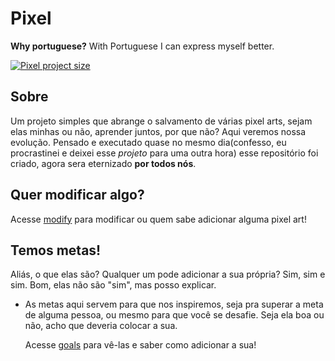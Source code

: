 # Pixel
**Why portuguese?** With Portuguese I can express myself better.

[![Pixel project size](https://img.shields.io/github/repo-size/Leran-Ins/Pixel)](https://github.com/Leran-Ins/Pixel)

## Sobre
Um projeto simples que abrange o salvamento de várias pixel arts, sejam elas minhas ou não, aprender juntos, por que não? Aqui veremos nossa evolução. Pensado e executado quase no mesmo dia(confesso, eu procrastinei e deixei esse _projeto_ para uma outra hora) esse repositório foi criado, agora sera eternizado **por todos nós**. 

## Quer modificar algo?
Acesse [modify](modify.md) para modificar ou quem sabe adicionar alguma pixel art!

## Temos metas!
Aliás, o que elas são? Qualquer um pode adicionar a sua própria?
Sim, sim e sim. Bom, elas não são "sim", mas posso explicar.

* As metas aqui servem para que nos inspiremos, seja pra superar a meta de alguma pessoa, ou mesmo para que você se desafie. Seja ela boa ou não, acho que deveria colocar a sua.

 	Acesse [goals](goals.md) para vê-las e saber como adicionar a sua! 




